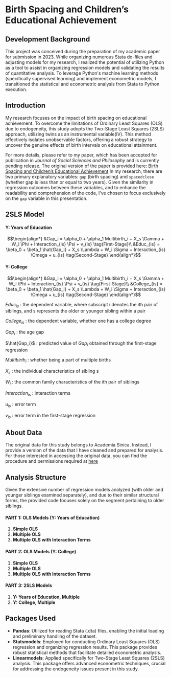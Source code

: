 # Birth Spacing and Children’s Educational Achievement

## Development Background

This project was conceived during the preparation of my academic paper for submission in 2023. While organizing numerous Stata do-files and adjusting models for my research, I realized the potential of utilizing Python as a tool to assist in organizing regression models and validating the results of quantitative analysis. To leverage Python's machine learning methods (specifically supervised learning) and implement econometric models, I transitioned the statistical and econometric analysis from Stata to Python execution.

## Introduction

My research focuses on the impact of birth spacing on educational achievement. To overcome the limitations of Ordinary Least Squares (OLS) due to endogeneity, this study adopts the Two-Stage Least Squares (2SLS) approach, utilizing twins as an instrumental variable(IV). This method effectively isolates unobservable factors, offering a robust strategy to uncover the genuine effects of birth intervals on educational attainment. 

For more details, please refer to my paper, which has been accepted for publication in *Journal of Social Sciences and Philosophy* and is currently pending release. The original version of the paper is provided here: [Birth Spacing and Children’s Educational Achievement](https://drive.google.com/file/d/1kTNJ33ZTdj0Zj6vdMKC4sJSGzak1uHRs/view?usp=sharing)
In my research, there are two primary explanatory variables: `gap` (birth spacing) and `spacedclose` (whether gap is less than or equal to two years). Given the similarity in regression outcomes between these variables, and to enhance the readability and comprehension of the code, I've chosen to focus exclusively on the `gap` variable in this presentation.

## 2SLS Model

#### **Y: Years of Education**
```math
\begin{align*}

&Gap_i = \alpha_0 + \alpha_1 Multibirth_i + X_s \Gamma + W_i \Phi + Interaction_{is} \Psi + v_{is} \tag{First-Stage}\\

&Educ_{is} = \beta_0 + \beta_1 \hat{Gap_i} + X_s \Lambda + W_i \Sigma + Interaction_{is} \Omega + u_{is} \tag{Second-Stage}

\end{align*}
```

#### **Y: College**
```math
\begin{align*}

    &Gap_i = \alpha_0 + \alpha_1 Multibirth_i + X_s \Gamma + W_i \Phi + Interaction_{is} \Psi + v_{is} \tag{First-Stage}\\

    &College_{is} = \beta_0 + \beta_1 \hat{Gap_i} + X_s \Lambda + W_i \Sigma + Interaction_{is} \Omega + u_{is} \tag{Second-Stage}

\end{align*}
```

$Educ_{is}$ : the dependent variable, where subscript i denotes the ith pair of siblings, and s represents the older or younger sibling within a pair

$College_{is}$ : the dependent variable, whether one has a college degree

$Gap_i$ : the age gap

$\hat{Gap_i}$ : predicted value of ${Gap_i}$ obtained through the first-stage regression

${Multibirth_i}$ : whether being a part of multiple births

$X_s$ : the individual characteristics of sibling s

$W_i$ : the common family characteristics of the ith pair of siblings

$Interaction_{is}$ : interaction terms

$u_{is}$ : error term

$v_{is}$ : error term in the first-stage regression

## About Data

The original data for this study belongs to Academia Sinica. Instead, I provide a version of the data that I have cleaned and prepared for analysis. For those interested in accessing the original data, you can find the procedure and permissions required at [here](https://srda.sinica.edu.tw/browsingbydatatype_result.php?category=surveymethod&type=2&csid=5)

## Analysis Structure

Given the extensive number of regression models analyzed (with older and younger siblings examined separately), and due to their similar structural forms, the provided code focuses solely on the segment pertaining to older siblings.

#### PART 1: OLS Models (Y: Years of Education)

1. **Simple OLS** 
2. **Multiple OLS**
3. **Multiple OLS with Interaction Terms** 

#### PART 2: OLS Models (Y: College)

1. **Simple OLS** 
2. **Multiple OLS**
3. **Multiple OLS with Interaction Terms** 

#### PART 3: 2SLS Models

1. **Y: Years of Education, Multiple** 
2. **Y: College, Multiple** 

## Packages Used

- **Pandas**: Utilized for reading Stata (.dta) files, enabling the initial loading and preliminary handling of the dataset.
- **Statsmodels**: Employed for conducting Ordinary Least Squares (OLS) regression and organizing regression results. This package provides robust statistical methods that facilitate detailed econometric analysis.
- **Linearmodels**: Applied specifically for Two-Stage Least Squares (2SLS) analysis. This package offers advanced econometric techniques, crucial for addressing the endogeneity issues present in this study.